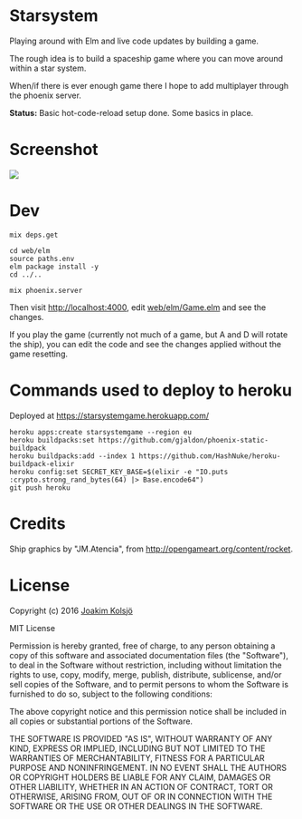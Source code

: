 # Starsystem

Playing around with Elm and live code updates by building a game.

The rough idea is to build a spaceship game where you can move around within a star system.

When/if there is ever enough game there I hope to add multiplayer through the phoenix server.

**Status:** Basic hot-code-reload setup done. Some basics in place.

# Screenshot

![](https://files.slack.com/files-pri/T03R80QEF-F0SE0B50W/screen_shot_2016-03-13_at_16.56.40.png)

# Dev

    mix deps.get

    cd web/elm
    source paths.env
    elm package install -y
    cd ../..

    mix phoenix.server

Then visit <http://localhost:4000>, edit [web/elm/Game.elm](/web/elm/Game.elm) and see the changes.

If you play the game (currently not much of a game, but A and D will rotate the ship),
you can edit the code and see the changes applied without the game resetting.

# Commands used to deploy to heroku

Deployed at <https://starsystemgame.herokuapp.com/>

    heroku apps:create starsystemgame --region eu
    heroku buildpacks:set https://github.com/gjaldon/phoenix-static-buildpack
    heroku buildpacks:add --index 1 https://github.com/HashNuke/heroku-buildpack-elixir
    heroku config:set SECRET_KEY_BASE=$(elixir -e "IO.puts :crypto.strong_rand_bytes(64) |> Base.encode64")
    git push heroku

# Credits

Ship graphics by "JM.Atencia", from <http://opengameart.org/content/rocket>.

# License

Copyright (c) 2016 [Joakim Kolsjö](https://twitter.com/joakimk)

MIT License

Permission is hereby granted, free of charge, to any person obtaining
a copy of this software and associated documentation files (the
"Software"), to deal in the Software without restriction, including
without limitation the rights to use, copy, modify, merge, publish,
distribute, sublicense, and/or sell copies of the Software, and to
permit persons to whom the Software is furnished to do so, subject to
the following conditions:

The above copyright notice and this permission notice shall be
included in all copies or substantial portions of the Software.

THE SOFTWARE IS PROVIDED "AS IS", WITHOUT WARRANTY OF ANY KIND,
EXPRESS OR IMPLIED, INCLUDING BUT NOT LIMITED TO THE WARRANTIES OF
MERCHANTABILITY, FITNESS FOR A PARTICULAR PURPOSE AND
NONINFRINGEMENT. IN NO EVENT SHALL THE AUTHORS OR COPYRIGHT HOLDERS BE
LIABLE FOR ANY CLAIM, DAMAGES OR OTHER LIABILITY, WHETHER IN AN ACTION
OF CONTRACT, TORT OR OTHERWISE, ARISING FROM, OUT OF OR IN CONNECTION
WITH THE SOFTWARE OR THE USE OR OTHER DEALINGS IN THE SOFTWARE.
